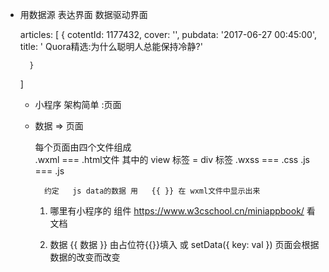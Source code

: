 - 用数据源 表达界面  数据驱动界面  

    articles: [
        {
            cotentId: 1177432,
            cover: '',
            pubdata: '2017-06-27 00:45:00',
            title: ' Quora精选:为什么聪明人总能保持冷静?'

        }
    ]
    - 小程序 架构简单 :页面
    - 数据 => 页面

        每个页面由四个文件组成  
            .wxml   ===  .html文件    其中的 view 标签 = div 标签 
            .wxss   ===  .css
            .js     ===  .js

            约定   js data的数据 用   {{ }} 在 wxml文件中显示出来

        1. 哪里有小程序的 组件   https://www.w3cschool.cn/miniappbook/          看文档

        2. 数据   {{ 数据 }}  由占位符{{}}填入
            或
                setData({
                    key: val
                })
                页面会根据数据的改变而改变

